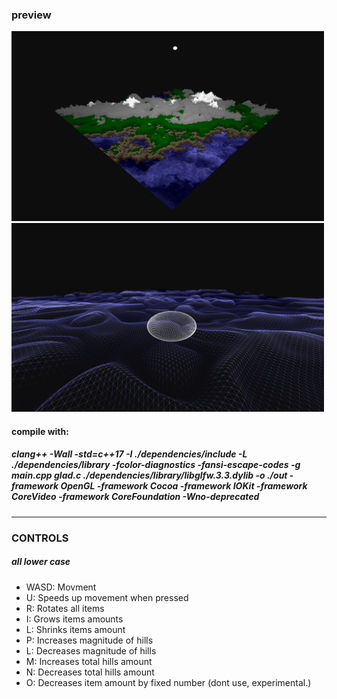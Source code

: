 <h3>preview</h3>
<img src="./screenshots/land.png" title="exe" alt="terrain" style="width: 500px;">
<img width="500" alt="terrain" src="./screenshots/wire.png">
<h4>compile with:</h4>
<h5>clang++ -Wall -std=c++17 -I ./dependencies/include -L ./dependencies/library -fcolor-diagnostics -fansi-escape-codes -g  main.cpp glad.c ./dependencies/library/libglfw.3.3.dylib -o ./out -framework OpenGL  -framework Cocoa -framework IOKit -framework CoreVideo -framework CoreFoundation -Wno-deprecated</h5>
<hr>
<h3>CONTROLS</h3>
<h5>all lower case</h5>
<ul>
  <li>WASD: Movment</li>
  <li>U: Speeds up movement when pressed</li>
  <li>R: Rotates all items</li>
  
  <li>I: Grows items amounts</li>
  <li>L: Shrinks items amount</li>
  
  <li>P: Increases magnitude of hills</li>
  <li>L: Decreases magnitude of hills</li>
  
  <li>M: Increases total hills amount</li>
  <li>N: Decreases total hills amount</li>
  
  <li>O: Decreases item amount by fixed number (dont use, experimental.)</li>
</ul>
